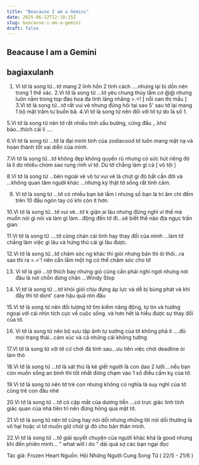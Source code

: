 ```yaml
---
title: "Beacause I am a Gemini"
date: 2025-06-12T12:18:15Z
slug: beacause-i-am-a-gemini
draft: false
---
```


## Beacause I am a Gemini

## bagiaxulanh

1. Vì tớ là song tử...tớ mang 2 linh hồn 2 tính cách ....nhưng lại bị dồn nén trong 1 thể xác.​
2.Vì tớ là song tử ...tớ yêu chung thủy lắm cơ @@ nhưng luôn nằm trong top đào hoa đa tình lăng nhăng >.<! [ nỗi oan thị mầu ]​
3.Vì tớ là song tử...tớ rất vui vẻ nhưng đừng hỏi tại sao 5' sau tớ lại mang 1 bộ mặt trầm tư buồn bã.​
4.Vì tớ là song tử nên đối với tớ tự do là số 1.

5.Vì tớ là song tử nên tớ rất nhiều tính xấu bướng, cứng đầu ,..khó bảo...thích cãi lí ....

6.Vì tớ là song tử ...tớ là đại minh tinh của zodiacood  tớ luôn mang mặt nạ và hoàn thành tốt vai diễn của mình.

7.Vì tớ là song tử...tớ không đẹp không quyến rũ nhưng có sức hút riêng đó là lí do nhiều chòm sao rung rinh vì tớ. Dù tớ chẳng làm gì cả [ vô tội  ]

8.Vì tớ là song tử ...bên ngoài vẻ vô tư vui vẻ là chút gi đó bất cần đời và ...không quan tâm người khác ...nhưng kỳ thật tớ sống rất tình cảm.

9. Vì tớ là song tử ...tớ có nhiều bạn bè lắm í nhưng số bạn là tri âm chỉ đếm trên 10 đầu ngón tay có khi còn ít hơn.

10.Vì tớ là song tử...tớ vui vẻ...tớ k giận ai lâu nhưng đừng nghĩ vì thế mà muốn nói gì nói và làm gì làm...động đến tớ đi...sẽ biết thế nào địa ngục trần gian.

11.Vì tớ là song tử ....tớ cũng chán cái tính hay thay đổi của mình ...làm tớ chẳng làm việc gi lâu và hứng thú cái gi lâu được.

12.Vì tớ là song tử...tớ chăm sóc ng khác thi giỏi nhưng bản thì ôi thôi...ra sao thì ra =.='! nên cần lắm một ng có thể chăm sóc cho tớ 

13. Vì tớ là gió ...tớ thích bay nhưng gió cũng cần phải nghỉ ngơi nhưng nơi đâu là nơi chốn dừng chân ...Windy Stop 

14. Vì tớ là song tử ...tớ khỏi giỏi chịu đựng áp lực và dễ bị bùng phát và khi đấy thì tớ dont' care hậu quả ntn đâu 

15.Vì tớ là song tử nên đối tượng tớ tìm kiếm năng động, tự tin và hướng ngoại với cái nhìn tích cực về cuộc sống. và hơn hết là hiểu được sự thay đổi của tớ.

16. Vì tớ là song tử nên bộ sưu tập ảnh tự sướng của tớ không phả ít ....đủ mọi trạng thái...cảm xúc  và cả những cái không tưởng

17.Vì tớ là song tử  với tớ cứ chơi đã tính sau...ưu tiên việc chơi  deadline òi làm thỏ  

18.Vì tớ là song tử ...tớ là sát thủ là kẻ giết người là con dao 2 lưỡi....nếu bạn còn muốn sống an bình thì tốt nhất đừng chạm vào 1 số điều cấm kỵ của tớ.

19.Vì tớ là song tử nên tớ trẻ con nhưng không có nghĩa là suy nghĩ của tớ cũng trẻ con đâu nhé 

20.Vì tớ là song tử ...tớ có cặp mắt của dương tiễn ...có trực giác linh tính giác quan của nhà tiên tri  nên đừng hòng qua mặt tớ.

21.Vì tớ là song tử nên tớ cũng hay nói dối nhưng những lời nói dối thường là vô hại  hoặc vì tớ muốn giữ chút gì đó cho bản thân mình.

22.Vì tớ là song tử ...tớ giải quyết chuyện của người khác khá là good nhưng khi đến phiên mình... " what will i do " 
dài quá sợ các bạn ngại đọc 

Tác giả: Frozen Heart
Nguồn: Hội Những Người Cung Song Tử ( 22/5 - 21/6 )​